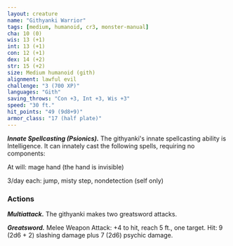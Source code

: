 ```yaml
---
layout: creature
name: "Githyanki Warrior"
tags: [medium, humanoid, cr3, monster-manual]
cha: 10 (0)
wis: 13 (+1)
int: 13 (+1)
con: 12 (+1)
dex: 14 (+2)
str: 15 (+2)
size: Medium humanoid (gith)
alignment: lawful evil
challenge: "3 (700 XP)"
languages: "Gith"
saving_throws: "Con +3, Int +3, Wis +3"
speed: "30 ft."
hit_points: "49 (9d8+9)"
armor_class: "17 (half plate)"
---
```


***Innate Spellcasting (Psionics).*** The githyanki's innate spellcasting ability is Intelligence. It can innately cast the following spells, requiring no components:

At will: mage hand (the hand is invisible)

3/day each: jump, misty step, nondetection (self only)

### Actions

***Multiattack.*** The githyanki makes two greatsword attacks.

***Greatsword.*** Melee Weapon Attack: +4 to hit, reach 5 ft., one target. Hit: 9 (2d6 + 2) slashing damage plus 7 (2d6) psychic damage.
